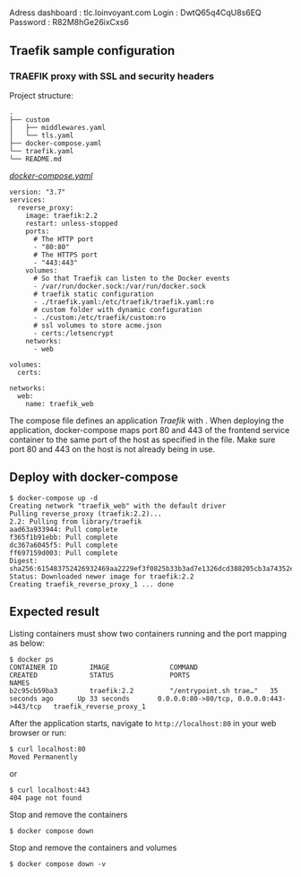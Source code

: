 #

Adress dashboard : tlc.loinvoyant.com
Login : DwtQ65q4CqU8s6EQ
Password : R82M8hGe26ixCxs6

## Traefik sample configuration
### TRAEFIK proxy with SSL and security headers

Project structure:
```
.
├── custom
│   ├── middlewares.yaml
│   └── tls.yaml
├── docker-compose.yaml
└── traefik.yaml
└── README.md
```

[_docker-compose.yaml_](docker-compose.yaml)
```
version: "3.7"
services:
  reverse_proxy:
    image: traefik:2.2
    restart: unless-stopped
    ports:
      # The HTTP port
      - "80:80"
      # The HTTPS port
      - "443:443"
    volumes:
      # So that Traefik can listen to the Docker events
      - /var/run/docker.sock:/var/run/docker.sock
      # traefik static configuration
      - ./traefik.yaml:/etc/traefik/traefik.yaml:ro
      # custom folder with dynamic configuration
      - ./custom:/etc/traefik/custom:ro
      # ssl volumes to store acme.json
      - certs:/letsencrypt
    networks:
      - web

volumes:
  certs:

networks:
  web:
    name: traefik_web
```

The compose file defines an application *Traefik* with .
When deploying the application, docker-compose maps port 80 and 443 of the frontend service container to the same port of the host as specified in the file.
Make sure port 80 and 443 on the host is not already being in use.

## Deploy with docker-compose

```
$ docker-compose up -d
Creating network "traefik_web" with the default driver
Pulling reverse_proxy (traefik:2.2)...
2.2: Pulling from library/traefik
aad63a933944: Pull complete
f365f1b91ebb: Pull complete
dc367a6045f5: Pull complete
ff697159d003: Pull complete
Digest: sha256:615483752426932469aa2229ef3f0825b33b3ad7e1326dcd388205cb3a74352e
Status: Downloaded newer image for traefik:2.2
Creating traefik_reverse_proxy_1 ... done
```

## Expected result

Listing containers must show two containers running and the port mapping as below:
```
$ docker ps
CONTAINER ID        IMAGE               COMMAND                  CREATED             STATUS              PORTS                                      NAMES
b2c95cb59ba3        traefik:2.2         "/entrypoint.sh trae…"   35 seconds ago      Up 33 seconds       0.0.0.0:80->80/tcp, 0.0.0.0:443->443/tcp   traefik_reverse_proxy_1
```

After the application starts, navigate to `http://localhost:80` in your web browser or run:
```
$ curl localhost:80
Moved Permanently
```
or 
```
$ curl localhost:443
404 page not found
```

Stop and remove the containers
```
$ docker compose down
```

Stop and remove the containers and volumes
```
$ docker compose down -v
```
